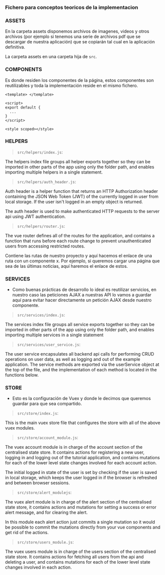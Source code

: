 ### Fichero para conceptos teoricos de la implementacion

### ASSETS

En la carpeta assets disponemos archivos de imagenes, videos y otros archivos (por ejemplo si tenemos una serie de archivos pdf que se descargar de nuestra aplicación) que se copiarán tal cual en la aplicación definitiva.

La carpeta assets en una carpeta hija de `src`.

### COMPONENTS

Es donde residen los componentes de la página, estos componentes son reutilizables y toda la implementación reside en el mismo fichero.

```vue
<template> </template>

<script>
export default {
  ...
}
</script>

<style scoped></style>
```

### HELPERS

> `src/helpers/index.js`:

The helpers index file groups all helper exports together so they can be imported in other parts of the app using only the folder path, and enables importing multiple helpers in a single statement.

> `src/helpers/auth_header.js`:

Auth header is a helper function that returns an HTTP Authorization header containing the JSON Web Token (JWT) of the currently logged in user from local storage. If the user isn't logged in an empty object is returned.

The auth header is used to make authenticated HTTP requests to the server api using JWT authentication.

> `src/helpers/router.js`:

The vue router defines all of the routes for the application, and contains a function that runs before each route change to prevent unauthenticated users from accessing restricted routes.

Contiene las rutas de nuestro proyecto y aquí hacemos el enlace de una ruta con un componente x. Por ejemplo, si queremos cargar una página que sea de las últimas noticias, aquí haremos el enlace de estos.

### SERVICES

- Como buenas prácticas de desarrollo lo ideal es reutilizar servicios, en nuestro caso las peticiones AJAX a nuestras API lo vamos a guardar aquí para evitar hacer directamente un petición AJAX desde nuestro componente.

> `src/services/index.js`:

The services index file groups all service exports together so they can be imported in other parts of the app using only the folder path, and enables importing multiple services in a single statement

> `src/services/user_service.js`:

The user service encapsulates all backend api calls for performing CRUD operations on user data, as well as logging and out of the example application. The service methods are exported via the userService object at the top of the file, and the implementation of each method is located in the functions below.

### STORE

- Esto es la configuración de Vuex y donde le decimos que queremos guardar para que sea compartido.

> `src/store/index.js`:

This is the main vuex store file that configures the store with all of the above vuex modules.

> `src/store/account_module.js`:

The vuex account module is in charge of the account section of the centralised state store. It contains actions for registering a new user, logging in and logging out of the tutorial application, and contains mutations for each of the lower level state changes involved for each account action.

The initial logged in state of the user is set by checking if the user is saved in local storage, which keeps the user logged in if the browser is refreshed and between browser sessions.

> `src/store/alert_modulejs`:

The vuex alert module is in charge of the alert section of the centralised state store, it contains actions and mutations for setting a success or error alert message, and for clearing the alert.

In this module each alert action just commits a single mutation so it would be possible to commit the mutations directly from your vue components and get rid of the actions.

> `src/store/users_module.js`:

The vuex users module is in charge of the users section of the centralised state store. It contains actions for fetching all users from the api and deleting a user, and contains mutations for each of the lower level state changes involved in each action.
